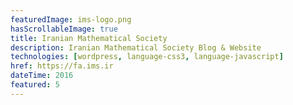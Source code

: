 ```yaml
---
featuredImage: ims-logo.png
hasScrollableImage: true
title: Iranian Mathematical Society
description: Iranian Mathematical Society Blog & Website
technologies: [wordpress, language-css3, language-javascript]
href: https://fa.ims.ir
dateTime: 2016
featured: 5
---
```

